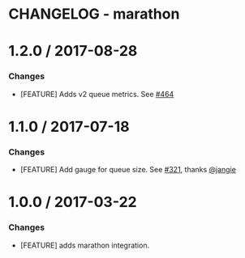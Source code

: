 # CHANGELOG - marathon

1.2.0 / 2017-08-28
==================

### Changes

* [FEATURE] Adds v2 queue metrics. See [#464][]

1.1.0 / 2017-07-18
==================

### Changes

* [FEATURE] Add gauge for queue size. See [#321][], thanks [@jangie][]

1.0.0 / 2017-03-22
==================

### Changes

* [FEATURE] adds marathon integration.

[#321]: https://github.com/DataDog/integrations-core/issues/321
[#464]: https://github.com/DataDog/integrations-core/issues/464
[@jangie]: https://github.com/jangie

[#321]: https://github.com/DataDog/integrations-core/issues/321
[#464]: https://github.com/DataDog/integrations-core/issues/464
[@jangie]: https://github.com/jangie

